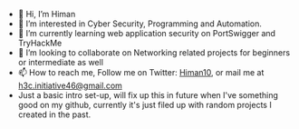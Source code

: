 - 👋 Hi, I’m Himan
- 👀 I’m interested in Cyber Security, Programming and Automation. 
- 🌱 I’m currently learning web application security on PortSwigger and TryHackMe
- 💞️ I’m looking to collaborate on Networking related projects for beginners or intermediate as well
- 📫 How to reach me, Follow me on Twitter: [Himan10](https://twitter.com/Himan10_), or mail me at h3c.initiative46@gmail.com
- Just a basic intro set-up, will fix up this in future when I've something good on my github, currently it's just filed up with random projects I created in the past.  

<!---
Himan10/Himan10 is a ✨ special ✨ repository because its `README.md` (this file) appears on your GitHub profile.
You can click the Preview link to take a look at your changes.
--->
